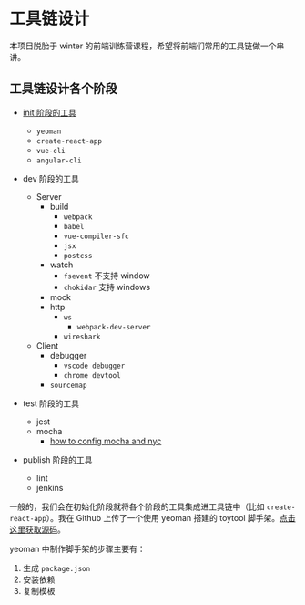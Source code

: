 # 工具链设计

本项目脱胎于 winter 的前端训练营课程，希望将前端们常用的工具链做一个串讲。

## 工具链设计各个阶段

- [init 阶段的工具](./init.md)

  - `yeoman`
  - `create-react-app`
  - `vue-cli`
  - `angular-cli`

- dev 阶段的工具

  - Server
    - build
      - `webpack`
      - `babel`
      - `vue-compiler-sfc`
      - `jsx`
      - `postcss`
    - watch
      - `fsevent` 不支持 window
      - `chokidar` 支持 windows
    - mock
    - http
      - `ws`
        - `webpack-dev-server`
      - `wireshark`
  - Client
    - debugger
      - `vscode debugger`
      - `chrome devtool`
    - `sourcemap`

- test 阶段的工具
  - jest
  - mocha
    - [how to config mocha and nyc](./how-to-config-mocha-and-nyc.md)
- publish 阶段的工具
  - lint
  - jenkins

一般的，我们会在初始化阶段就将各个阶段的工具集成进工具链中（比如 `create-react-app`）。我在 Github 上传了一个使用 yeoman 搭建的 toytool 脚手架。[点击这里获取源码](https://github.com/juventusfc/tools-chain-generator-toytool)。

yeoman 中制作脚手架的步骤主要有：

1. 生成 `package.json`
2. 安装依赖
3. 复制模板
